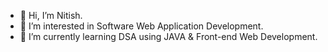 - 👋 Hi, I’m Nitish.
- 👀 I’m interested in Software Web Application Development.
- 🌱 I’m currently learning DSA using JAVA & Front-end Web Development.
<!--- - 💞️ I’m looking to collaborate on ...
- 📫 How to reach me ...--->

<!---
nitishkumar31 is a ✨ special ✨ repository because its `README.md` (this file) appears on your GitHub profile.
You can click the Preview link to take a look at your changes.
--->

